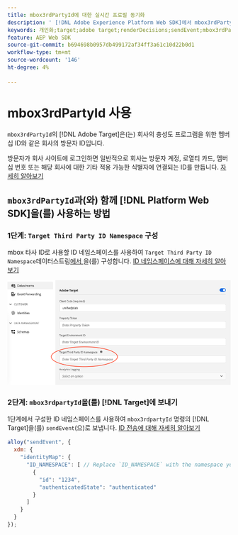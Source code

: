 ```yaml
---
title: mbox3rdPartyId에 대한 실시간 프로필 동기화
description: ' [!DNL Adobe Experience Platform Web SDK]에서 mbox3rdPartyId를 사용하는 방법에 대해 알아봅니다.'
keywords: 개인화;target;adobe target;renderDecisions;sendEvent;mbox3rdPartyId;
feature: AEP Web SDK
source-git-commit: b694698b0957db499172af34ff3a61c10d22b0d1
workflow-type: tm+mt
source-wordcount: '146'
ht-degree: 4%

---
```


# mbox3rdPartyId 사용

`mbox3rdPartyId`의 [!DNL Adobe Target]은(는) 회사의 충성도 프로그램을 위한 멤버십 ID와 같은 회사의 방문자 ID입니다.

방문자가 회사 사이트에 로그인하면 일반적으로 회사는 방문자 계정, 로열티 카드, 멤버십 번호 또는 해당 회사에 대한 기타 적용 가능한 식별자에 연결되는 ID를 만듭니다. [자세히 알아보기](https://experienceleague.adobe.com/docs/target/using/audiences/visitor-profiles/3rd-party-id.html?lang=ko)

## `mbox3rdPartyId`과(와) 함께 [!DNL Platform Web SDK]을(를) 사용하는 방법

### 1단계: `Target Third Party ID Namespace` 구성

mbox 타사 ID로 사용할 ID 네임스페이스를 사용하여 `Target Third Party ID Namespace`데이터스트림[에서 ](https://experienceleague.adobe.com/ko/docs/experience-platform/datastreams/overview)을(를) 구성합니다. [ID 네임스페이스에 대해 자세히 알아보기](https://experienceleague.adobe.com/docs/experience-platform/identity/namespaces.html?lang=ko)

![Target 타사 ID 네임스페이스 필드를 표시하는 Experience Platform UI.](/help/dev/implement/client-side/aep-web-sdk/assets/mbox3rdpartyid.png)

### 2단계: `mbox3rdpartyId`을(를) [!DNL Target]에 보내기

1단계에서 구성한 ID 네임스페이스를 사용하여 `mbox3rdpartyId` 명령의 [!DNL Target]을(를) `sendEvent`(으)로 보냅니다.
[ID 전송에 대해 자세히 알아보기](/help/dev/implement/client-side/aep-web-sdk/using-mbox-3rdpartyid.md)

```javascript
alloy("sendEvent", {
  xdm: {
    "identityMap": {
      "ID_NAMESPACE": [ // Replace `ID_NAMESPACE` with the namespace you have configured in Step 1.
        {
          "id": "1234",
          "authenticatedState": "authenticated"
        }
      ]
    }
  }
});
```
